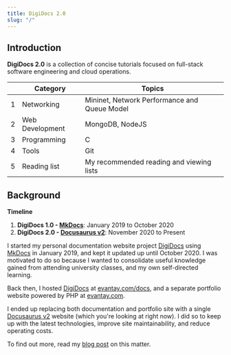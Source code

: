 ```yaml
---
title: DigiDocs 2.0
slug: "/"
---
```


## Introduction

**DigiDocs 2.0** is a collection of concise tutorials focused on full-stack software engineering and cloud operations.

|     | Category        | Topics                                       |
| --- | --------------- | -------------------------------------------- |
| 1   | Networking      | Mininet, Network Performance and Queue Model |
| 2   | Web Development | MongoDB, NodeJS                              |
| 3   | Programming     | C                                            |
| 4   | Tools           | Git                                          |
| 5   | Reading list    | My recommended reading and viewing lists     |

## Background

**Timeline**

1. **DigiDocs 1.0 - [MkDocs](https://www.mkdocs.org/)**: January 2019 to October 2020
1. **DigiDocs 2.0 - [Docusaurus v2](https://v2.docusaurus.io/)**: November 2020 to Present

I started my personal documentation website project [DigiDocs](https://digipie.github.io/digidocs/) using [MkDocs](https://www.mkdocs.org/) in January 2019, and kept it updated up until October 2020. I was motivated to do so because I wanted to consolidate useful knowledge gained from attending university classes, and my own self-directed learning.

Back then, I hosted [DigiDocs](https://digipie.github.io/digidocs/) at [evantay.com/docs](https://www.evantay.com/docs/), and a separate portfolio website powered by PHP at [evantay.com](https://www.evantay.com).

I ended up replacing both documentation and portfolio site with a single [Docusaurus v2](https://v2.docusaurus.io/) website (which you're looking at right now). I did so to keep up with the latest technologies, improve site maintainability, and reduce operating costs.

To find out more, read my [blog post](../blog/history) on this matter.
